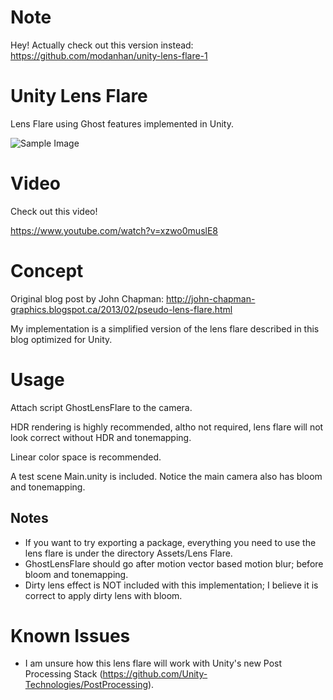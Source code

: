 # Note

Hey! Actually check out this version instead: https://github.com/modanhan/unity-lens-flare-1

# Unity Lens Flare

Lens Flare using Ghost features implemented in Unity.

![Sample Image](https://github.com/spoonsplz/unity-lens-flare/blob/master/Lens%20Flare.PNG)

# Video

Check out this video!

https://www.youtube.com/watch?v=xzwo0muslE8

# Concept

Original blog post by John Chapman: http://john-chapman-graphics.blogspot.ca/2013/02/pseudo-lens-flare.html

My implementation is a simplified version of the lens flare described in this blog optimized for Unity.

# Usage

Attach script GhostLensFlare to the camera.

HDR rendering is highly recommended, altho not required, lens flare will not look correct without HDR and tonemapping.

Linear color space is recommended.

A test scene Main.unity is included. Notice the main camera also has bloom and tonemapping.

## Notes

* If you want to try exporting a package, everything you need to use the lens flare is under the directory Assets/Lens Flare.
* GhostLensFlare should go after motion vector based motion blur; before bloom and tonemapping.
* Dirty lens effect is NOT included with this implementation; I believe it is correct to apply dirty lens with bloom.

# Known Issues
* I am unsure how this lens flare will work with Unity's new Post Processing Stack (https://github.com/Unity-Technologies/PostProcessing).
